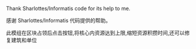 Thank Sharlottes/Informatis code for its help to me.


感谢 Sharlottes/Informatis 代码提供的帮助。

此模组在区块占领后点击按钮,将核心内资源达到上限,缩短资源积攒时间,还可以修复建筑和单位
